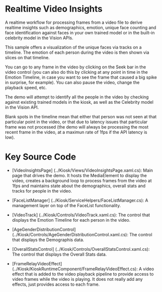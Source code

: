 # Realtime Video Insights

A realtime workflow for processing frames from a video file to derive realtime insights such as demographics, emotion, unique face
counting and face identification against faces in your own trained model or in the built-in celebrity model in the Vision APIs. 

This sample offers a visualization of the unique faces via tracks on a timeline. The emotion of each person during the video is 
then shown via slices on that timeline. 
 
You can go to any frame in the video by clicking on the Seek bar in the video control (you can also do this by clicking at any point in 
time in the Emotion Timeline, in case you want to see the frame that caused a big spike in surprise, for example). You can also pause the 
video, change the playback speed, etc. 

The demo will attempt to identify all the people in the video by checking against existing trained models in the kiosk, as well as the
Celebrity model in the Vision API.

Blank spots in the timeline mean that either that person was not seen at that particular point in the video, or that due to latency
issues that particular frame was not processed (the demo will always be processing the most recent frame in the video, at a
maximun rate of 1fps if the API latency is low). 

# Key Source Code

* [VideoInsightsPage] (../Kiosk/Views/VideoInsightsPage.xaml.cs): Main page that drives the demo. It hosts the MediaElement to display the video, creates a background loop to process frames from the video at 1fps and maintains state about the demographics, overall stats and tracks for people in the video.

* [FaceListManager] (../Kiosk/ServiceHelpers/FaceListManager.cs): A management layer on top of the FaceList functionality.

* [VideoTrack] (../Kiosk/Controls/VideoTrack.xaml.cs): The control that displays the Emotion Timeline for each person in the video.

* [AgeGenderDistributionControl] (../Kiosk/Controls/AgeGenderDistributionControl.xaml.cs): The control that displays the Demographis data.
 
* [OverallStatsControl] (../Kiosk/Controls/OverallStatsControl.xaml.cs): The control that displays the Overall Stats data.

* [FrameRelayVideoEffect] (../Kiosk/KioskRuntimeComponent/FrameRelayVideoEffect.cs): A video effect that is added to the 
video playback pipeline to provide access to video frames while the video is playing. It does not really add any effects, just 
provides access to each frame.

